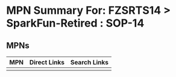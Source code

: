 



# MPN Summary For: FZSRTS14 > SparkFun-Retired : SOP-14

## MPNs
  

|MPN|Direct Links|Search Links|
| :--- | :--- | :--- |
||||
